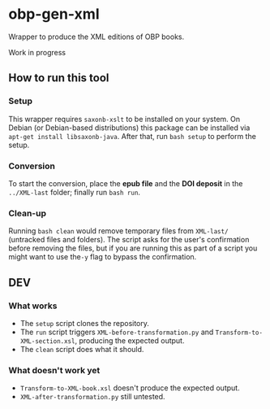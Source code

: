 # obp-gen-xml
Wrapper to produce the XML editions of OBP books.

Work in progress

## How to run this tool
### Setup
This wrapper requires `saxonb-xslt` to be installed on your system. On Debian (or Debian-based distributions) this package can be installed via `apt-get install libsaxonb-java`. After that, run `bash setup` to perform the setup.

### Conversion
To start the conversion, place the **epub file** and the **DOI deposit** in the `../XML-last` folder; finally run `bash run`.

### Clean-up
Running `bash clean` would remove temporary files from `XML-last/` (untracked files and folders). The script asks for the user's confirmation before removing the files, but if you are running this as part of a script you might want to use the`-y` flag to bypass the confirmation. 

## DEV
### What works
 -  The `setup` script clones the repository.
 -  The `run` script triggers `XML-before-transformation.py` and `Transform-to-XML-section.xsl`, producing the expected output.
 -  The `clean` script does what it should.

### What doesn't work yet
 -  `Transform-to-XML-book.xsl` doesn't produce the expected output.
 -  `XML-after-transformation.py` still untested.
